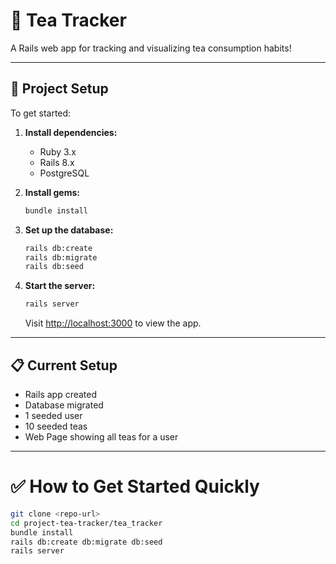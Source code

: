 # 🍵 Tea Tracker

A Rails web app for tracking and visualizing tea consumption habits!

---

## 🚀 Project Setup

To get started:

1. **Install dependencies:**
   - Ruby 3.x
   - Rails 8.x
   - PostgreSQL

2. **Install gems:**
   ```bash
   bundle install
   ```

3. **Set up the database:**
   ```bash
   rails db:create
   rails db:migrate
   rails db:seed
   ```

4. **Start the server:**
   ```bash
   rails server
   ```
   Visit [http://localhost:3000](http://localhost:3000) to view the app.

---

## 📋 Current Setup

- Rails app created
- Database migrated
- 1 seeded user
- 10 seeded teas
- Web Page showing all teas for a user

---

# ✅ How to Get Started Quickly

```bash
git clone <repo-url>
cd project-tea-tracker/tea_tracker
bundle install
rails db:create db:migrate db:seed
rails server
```
